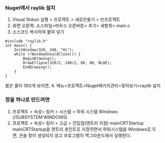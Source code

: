 ### Nuget에서 raylib 설치
1. Visual Stduio 실행 > 프로젝트 > 새로만들기 > 빈프로젝트
2. 화면 오른쪽: 소스파일>마우스 오른버튼> 추가> 새항목> main.c
3. 소스코드 복사하여 붙여 넣기
```source code
#include "raylib.h"
int main() {
	InitWindow(320, 240, "Hi");
	while (!WindowShouldClose()) {
		BeginDrawing();
		DrawEllipse(320/2, 240/2, 80, 80, BLUE);
		EndDrawing();
	}
}
```
붉은 줄이 여러개 보이면, 
4. 메뉴>프로젝트>Nuget패키지관리>찾아보기>raylib  설치
 
### 창을 하나로 만드려면
1. 프로젝트 > 속성> 링커 > 시스템 > 하위 시스템 Windows (/SUBSYSTEM:WINDOWS)
2. 프로젝트 > 속성> 링커 > 고급 > 진입점(엔트리 지점) mainCRTStartup
mainCRTStartup을 엔트리 포인트로 지정하면서 하위시스템을 Windows로 두면, 콘솔 창이 생성되지 않고 프로그램이 백그라운드에서 실행된다.
